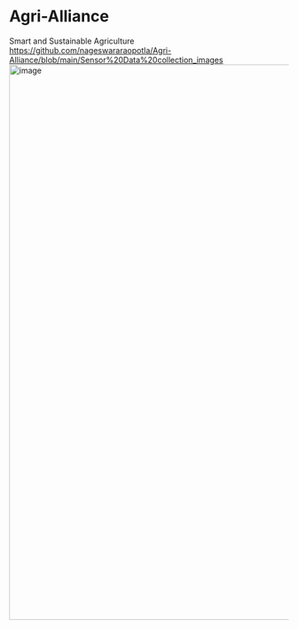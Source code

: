 # Agri-Alliance
Smart and Sustainable Agriculture
https://github.com/nageswararaopotla/Agri-Alliance/blob/main/Sensor%20Data%20collection_images
<img width="1000" height="1000" alt="image" src="https://github.com/user-attachments/assets/c81cc30d-f3b2-476e-ab41-b613b6eaabcb" />
